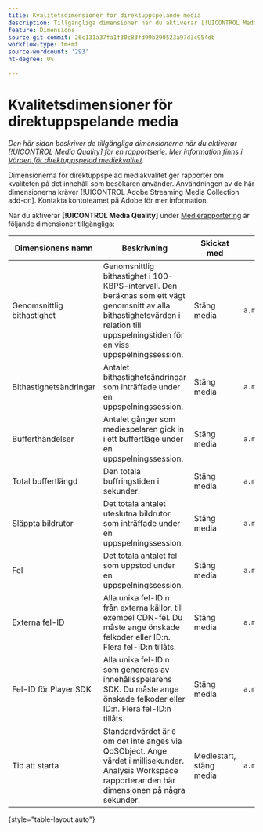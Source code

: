 ```yaml
---
title: Kvalitetsdimensioner för direktuppspelande media
description: Tillgängliga dimensioner när du aktiverar [!UICONTROL Media Quality] för en rapportserie.
feature: Dimensions
source-git-commit: 26c131a37fa1f30c83fd99b290523a97d3c954db
workflow-type: tm+mt
source-wordcount: '293'
ht-degree: 0%

---
```


# Kvalitetsdimensioner för direktuppspelande media

*Den här sidan beskriver de tillgängliga dimensionerna när du aktiverar [!UICONTROL Media Quality] för en rapportserie. Mer information finns i [Värden för direktuppspelad mediekvalitet](../metrics/sm-quality.md).*

Dimensionerna för direktuppspelad mediakvalitet ger rapporter om kvaliteten på det innehåll som besökaren använder. Användningen av de här dimensionerna kräver [!UICONTROL Adobe Streaming Media Collection add-on]. Kontakta kontoteamet på Adobe för mer information.

När du aktiverar **[!UICONTROL Media Quality]** under [Medierapportering](/help/admin/admin/c-manage-report-suites/c-edit-report-suites/media-management.md) är följande dimensioner tillgängliga:

| Dimensionens namn | Beskrivning | Skickat med | Sammanhangsdatavariabel |
| --- | --- | --- | --- |
| Genomsnittlig bithastighet | Genomsnittlig bithastighet i 100-KBPS-intervall. Den beräknas som ett vägt genomsnitt av alla bithastighetsvärden i relation till uppspelningstiden för en viss uppspelningssession. | Stäng media | `a.media.qoe.bitrateAverageBucket` |
| Bithastighetsändringar | Antalet bithastighetsändringar som inträffade under en uppspelningssession. | Stäng media | `a.media.qoe.bitrateChangeCount` |
| Bufferthändelser | Antalet gånger som mediespelaren gick in i ett buffertläge under en uppspelningssession. | Stäng media | `a.media.qoe.bufferCount` |
| Total buffertlängd | Den totala buffringstiden i sekunder. | Stäng media | `a.media.qoe.bufferTime` |
| Släppta bildrutor | Det totala antalet uteslutna bildrutor som inträffade under en uppspelningssession. | Stäng media | `a.media.qoe.droppedFrameCount` |
| Fel | Det totala antalet fel som uppstod under en uppspelningssession. | Stäng media | `a.media.qoe.errorCount` |
| Externa fel-ID | Alla unika fel-ID:n från externa källor, till exempel CDN-fel. Du måste ange önskade felkoder eller ID:n. Flera fel-ID:n tillåts. | Stäng media | `a.media.qoe.externalErrors` |
| Fel-ID för Player SDK | Alla unika fel-ID:n som genereras av innehållsspelarens SDK. Du måste ange önskade felkoder eller ID:n. Flera fel-ID:n tillåts. | Stäng media | `a.media.qoe.playerSdkErrors` |
| Tid att starta | Standardvärdet är `0` om det inte anges via QoSObject. Ange värdet i millisekunder. Analysis Workspace rapporterar den här dimensionen på några sekunder. | Mediestart, stäng media | `a.media.qoe.timeToStart` |

{style="table-layout:auto"}
